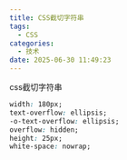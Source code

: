```yaml
---
title: CSS截切字符串
tags:
  - CSS
categories:
  - 技术
date: 2025-06-30 11:49:23
---
```


css截切字符串

```css
width: 180px;
text-overflow: ellipsis;
-o-text-overflow: ellipsis;
overflow: hidden;
height: 25px;
white-space: nowrap;
```

